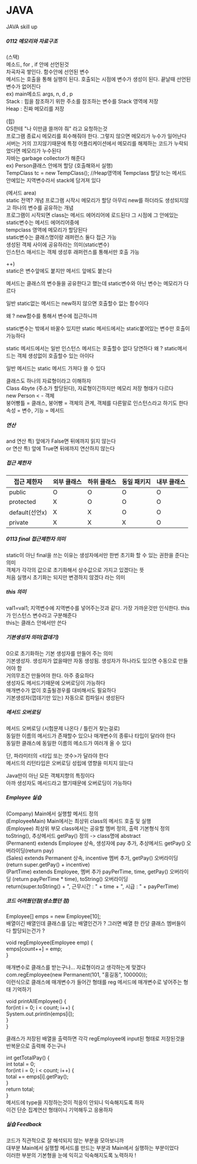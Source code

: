# JAVA
JAVA skill up
##### 0112 메모리와 자료구조

(스택)   
메소드, for , if 안에 선언된것  
차곡차곡 쌓인다. 함수안에 선언된 변수  
메서드는 호출을 통해 실행이 된다. 호출되는 시점에 변수가 생성이 된다. 끝날때 선언된 변수가 없어진다  
ex) main메소드 args, n, d , p  
Stack : 힙을 참조하기 위한 주소를 참조하는 변수를 Stack 영역에 저장  
Heap : 진짜 메모리를 저장

(힙)  
OS한테 "나 이만큼 쓸꺼야 줘" 라고 요청하는것  
프로그램 종료시 메모리를 회수해줘야 한다. 그렇지 않으면 메모리가 누수가 일어난다  
서버는 거의 끄지않기때문에 특정 어플리케이션에서 메모리를 해제하는 코드가 누락되었다면 메모리가 누수된다  
자바는 garbage collector가 해준다  
ex) Person클래스 안에꺼 할당 (호출해와서 실행)  
TempClass tc = new TempClass(); //Heap영역에 Tempclass 할당 tc는 메서드 안에있는 지역변수라서 stack에 담겨져 있다  

(메서드 area)  
static 전역? 개념 프로그램 시작시 메모리가 할당 아무리 new를 하더라도 생성되지않고 하나의 변수를 공유하는 개념  
프로그램이 시작되면 class는 메서드 에어리어에 로드된다 그 시점에 그 안에있는 static변수는 메서드 에어리어중에  
tempclass 영역에 메모리가 할당된다  
static변수는 클래스명이랑 래퍼런스 둘다 접근 가능  
생성된 객체 사이에 공유하라는 의미(static변수)  
인스턴스 매서드는 객체 생성후 래퍼런스를 통해서만 호출 가능  

++)  
static은 변수앞에도 붙지만 메서드 앞에도 붙는다

메서드는 클래스의 변수들을 공유한다고 했는데 static변수와 아닌 변수는 메모리가 다르다

일반 static없는 메서드는 new하지 않으면 호출할수 없는 함수이다

왜 ? new함수를 통해서 변수에 접근하니까

static변수는 밖에서 바꿀수 있지만 static 메서드에서는 static붙어있는 변수만 호출이 가능하다

static 메서드에서는 일반 인스턴스 메서드는 호출할수 없다 당연하다 왜 ? static메서드는 객체 생성없이 호출할수 있는 아이다

일반 메서드는 static 메서드 가져다 쓸 수 있다

클래스도 하나의 자료형이라고 이해하자  
Class 4byte (주소가 할당된다), 자료형이긴하지만 메모리 저장 형태가 다르다  
new Person < - 객체  
붕어빵틀 = 클래스, 붕어빵 = 객체의 관계, 객체를 다른말로 인스턴스라고 하기도 한다  
속성 = 변수, 기능 = 메서드  

##### 연산  
and 연산 특) 앞에가 False면 뒤에까지 읽지 않는다   
or 연산 특) 앞에 True면 뒤에까지 연산하지 않는다 

##### 접근 제한자  
접근 제한자 | 외부 클래스 | 하위 클래스 | 동일 패키지 | 내부 클래스
--|--|--|--|---
public | O | O | O | O
protected | X | O | O | O
default(선언x) | X | X | O | O
private | X | X | X | O  


##### 0113 final 접근제한자 의미  
static이 아닌 final을 쓰는 이유는 생성자에서만 한번 초기화 할 수 있는 권한을 준다는 의미  
객체가 각각의 값으로 초기화해서 상수값으로 가지고 있겠다는 뜻  
처음 실행시 초기화는 되지만 변경하지 않겠다 라는 의미

##### this 의미  
val1=val1; 지역변수에 지역변수를 넣어주는것과 같다. 가장 가까운것만 인식한다. this가 인스턴스 변수라고 구분해준다  
this는 클래스 안에서만 쓴다  

##### 기본생성자 의미(껍데기)  
0으로 초기화하는 기본 생성자를 만들어 주는 의미  
기본생성자. 생성자가 없을때만 자동 생성됨. 생성자가 하나라도 있으면 수동으로 만들어야 함  
거의무조건 만들어야 한다. 아주 중요하다  
생성자도 메서드기때문에 오버로딩이 가능하다  
매개변수가 없이 호출될경우를 대비해서도 필요하다  
기본생성자(껍데기만 있는) 자동으로 컴파일시 생성된다  

##### 메서드 오버로딩
메서드 오버로딩 (시험문제 나온다 / 틀린거 찾는걸로)  
동일한 이름의 메서드가 존재할수 있으나 매개변수의 종류나 타입이 달라야 한다   
동일한 클래스에 동일한 이름의 메소드가 여러개 올 수 있다  
  
단, 파라미터의 <타입 또는 갯수>가 달라야 한다  
메서드의 리턴타입은 오버로딩 성립에 영향을 미치지 않는다  
  
Java만이 아닌 모든 객체지향의 특징이다  
아까 생성자도 메서드라고 했기때문에 오버로딩이 가능하다  


##### Employee 실습
(Company) Main에서 실행할 메서드 정의  
(EmployeeMain) Main에서는 최상위 class의 메서드 호출 및 실행  
(Employee) 최상위 부모 class에서는 공유할 멤버 정의, 출력 기본형식 정의 toString(), 추상메서드 getPay() 정의 -> class명에 abstract  
(Permanent) extends Employee 상속, 생성자에 pay 추가, 추상메서드 getPay() 오버라이딩(return pay)  
(Sales) extends Permanent 상속, incentive 멤버 추가, getPay() 오버라이딩 (return super.getPay() + incentive)  
(PartTime) extends Employee, 멤버 추가 payPerTime, time, getPay() 오버라이딩 (return payPerTime * time), toString() 오버라이딩    
return(super.toString() + ", 근무시간 : " + time + ", 시급 : " + payPerTime)    

##### 코드 어려웠던점(생소했던 점)  

Employee[] emps = new Employee[10];  
배열이긴 배열인데 클래스를 담는 배열인건가 ? 그러면 배열 한 칸당 클래스 멤버들이 다 할당되는건가 ?  
  
void regEmployee(Employee emp) {  
		emps[count++] = emp;  
	}  
    
  매개변수로 클래스를 받는구나... 자료형이라고 생각하는게 맞겠다  
  com.regEmployee(new Permanent(101, "홍길동", 100000));    
  이런식으로 클래스에 매개변수가 들어간 형태를 reg 메서드에 매개변수로 넣어주는 형태 기억하기   
  
   
void printAllEmployee() {  
		for(int i = 0; i < count; i++) {  
			System.out.println(emps[i]);  
		}  
	}  
  
  클래스가 저장된 배열을 출력하면 각각 regEmployee에 input된 형태로 저장된것을  
  반복문으로 출력해 주는구나  
  
   int getTotalPay() {  
		int total = 0;  
		for(int i = 0; i < count; i++) {  
			total += emps[i].getPay();  
		}  
		return total;  
	}  
    메서드에 type을 지정하는것이 적응이 안되니 익숙해지도록 하자  
    이건 단순 집계연산 형태이니 기억해두고 응용하자  
    
##### 실습 Feedback  
코드가 직관적으로 잘 해석되지 않는 부분을 모아보니까    
대부분 Main에서 실행할 메서드를 만드는 부분과 Main에서 실행하는 부분이었다  
이러한 부분의 기본형을 눈에 익히고 익숙해지도록 노력하자 ! 
    




